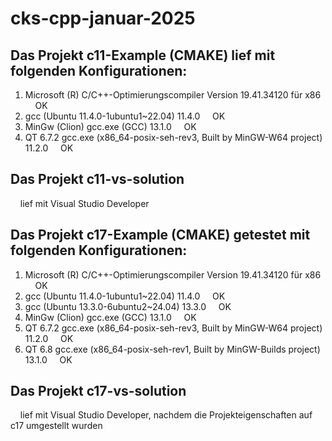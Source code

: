 # cks-cpp-januar-2025



## Das Projekt c11-Example (CMAKE) lief mit folgenden Konfigurationen:<br/>
1. Microsoft (R) C/C++-Optimierungscompiler Version 19.41.34120 für x86         &nbsp;&nbsp;&nbsp;&nbsp;OK<br/>
2. gcc (Ubuntu 11.4.0-1ubuntu1~22.04) 11.4.0                                    &nbsp;&nbsp;&nbsp;&nbsp;OK<br/>
3. MinGw (Clion) gcc.exe (GCC) 13.1.0                                           &nbsp;&nbsp;&nbsp;&nbsp;OK<br/>
4. QT 6.7.2 gcc.exe (x86_64-posix-seh-rev3, Built by MinGW-W64 project) 11.2.0  &nbsp;&nbsp;&nbsp;&nbsp;OK<br/>


## Das Projekt c11-vs-solution<br/>
&nbsp;&nbsp;&nbsp;&nbsp;lief mit Visual Studio Developer<br/>


## Das Projekt c17-Example (CMAKE) getestet mit folgenden Konfigurationen:
1. Microsoft (R) C/C++-Optimierungscompiler Version 19.41.34120 für x86         &nbsp;&nbsp;&nbsp;&nbsp;OK<br/>
2. gcc (Ubuntu 11.4.0-1ubuntu1~22.04) 11.4.0                                    &nbsp;&nbsp;&nbsp;&nbsp;OK<br/>
3. gcc (Ubuntu 13.3.0-6ubuntu2~24.04) 13.3.0                                    &nbsp;&nbsp;&nbsp;&nbsp;OK<br/>
4. MinGw (Clion) gcc.exe (GCC) 13.1.0                                           &nbsp;&nbsp;&nbsp;&nbsp;OK<br/>
5. QT 6.7.2 gcc.exe (x86_64-posix-seh-rev3, Built by MinGW-W64 project) 11.2.0  &nbsp;&nbsp;&nbsp;&nbsp;OK<br/>
6. QT 6.8 gcc.exe (x86_64-posix-seh-rev1, Built by MinGW-Builds project) 13.1.0 &nbsp;&nbsp;&nbsp;&nbsp;OK<br/>

## Das Projekt c17-vs-solution
&nbsp;&nbsp;&nbsp;&nbsp;lief mit Visual Studio Developer, nachdem die Projekteigenschaften auf c17 umgestellt wurden<br/>
